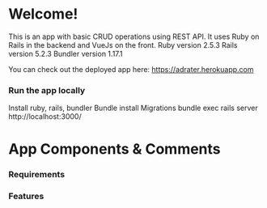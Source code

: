 # Welcome!

This is an app with basic CRUD operations using REST API.
It uses Ruby on Rails in the backend and VueJs on the front.
Ruby version 2.5.3
Rails version 5.2.3
Bundler version 1.17.1


You can check out the deployed app here: https://adrater.herokuapp.com



### Run the app locally
Install ruby, rails, bundler
Bundle install
Migrations
bundle exec rails server
http://localhost:3000/


# App Components & Comments

### Requirements


### Features
